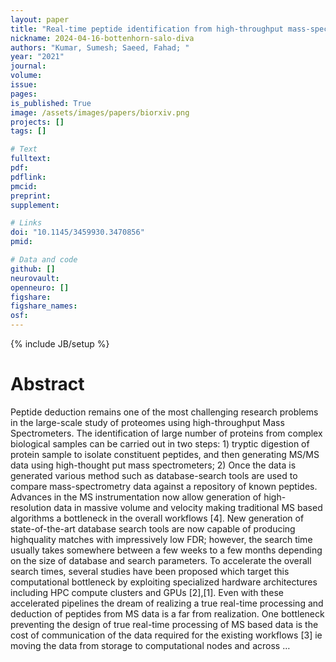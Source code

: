 ```yaml
---
layout: paper
title: "Real-time peptide identification from high-throughput mass-spectrometry data"
nickname: 2024-04-16-bottenhorn-salo-diva
authors: "Kumar, Sumesh; Saeed, Fahad; "
year: "2021"
journal: 
volume: 
issue:
pages: 
is_published: True
image: /assets/images/papers/biorxiv.png
projects: []
tags: []

# Text
fulltext:
pdf:
pdflink:
pmcid:
preprint: 
supplement:

# Links
doi: "10.1145/3459930.3470856"
pmid:

# Data and code
github: []
neurovault:
openneuro: []
figshare:
figshare_names:
osf:
---
```

{% include JB/setup %}

# Abstract

Peptide deduction remains one of the most challenging research problems in the large-scale study of proteomes using high-throughput Mass Spectrometers. The identification of large number of proteins from complex biological samples can be carried out in two steps: 1) tryptic digestion of protein sample to isolate constituent peptides, and then generating MS/MS data using high-thought put mass spectrometers; 2) Once the data is generated various method such as database-search tools are used to compare mass-spectrometry data against a repository of known peptides. Advances in the MS instrumentation now allow generation of high-resolution data in massive volume and velocity making traditional MS based algorithms a bottleneck in the overall workflows [4]. New generation of state-of-the-art database search tools are now capable of producing highquality matches with impressively low FDR; however, the search time usually takes somewhere between a few weeks to a few months depending on the size of database and search parameters. To accelerate the overall search times, several studies have been proposed which target this computational bottleneck by exploiting specialized hardware architectures including HPC compute clusters and GPUs [2],[1]. Even with these accelerated pipelines the dream of realizing a true real-time processing and deduction of peptides from MS data is a far from realization. One bottleneck preventing the design of true real-time processing of MS based data is the cost of communication of the data required for the existing workflows [3] ie moving the data from storage to computational nodes and across …
